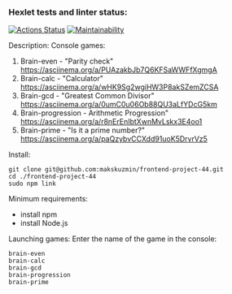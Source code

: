 ### Hexlet tests and linter status:
[![Actions Status](https://github.com/makskuzmin/frontend-project-44/workflows/hexlet-check/badge.svg)](https://github.com/makskuzmin/frontend-project-44/actions)
[![Maintainability](https://api.codeclimate.com/v1/badges/0537f0efc1afb9357022/maintainability)](https://codeclimate.com/github/makskuzmin/frontend-project-44/maintainability)

Description:
Console games:
1. Brain-even - "Parity check"
https://asciinema.org/a/PUAzakbJb7Q6KFSaWWFfXgmgA
2. Brain-calc - "Calculator"
https://asciinema.org/a/wHK9Sg2wgiHW3P8akSZemZCSA
3. Brain-gcd - "Greatest Common Divisor"
https://asciinema.org/a/0umC0u06Ob88QU3aLfYDcG5km
4. Brain-progression - Arithmetic Progression"
https://asciinema.org/a/r8nErEnIbtXwnMvLskx3E4oo1
5. Brain-prime - "Is it a prime number?"
https://asciinema.org/a/paQzybvCCXdd91uoK5DrvrVz5

Install: 
```
git clone git@github.com:makskuzmin/frontend-project-44.git
cd ./frontend-project-44
sudo npm link
```

Minimum requirements:
- install npm
- install Node.js 

Launching games:
Enter the name of the game in the console:
```
brain-even
brain-calc
brain-gcd
brain-progression
brain-prime
```
